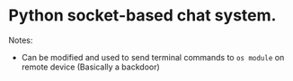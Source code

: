 # Python socket-based chat system.
Notes:
  - Can be modified and used to send terminal commands to `os module` on remote device (Basically a backdoor)
